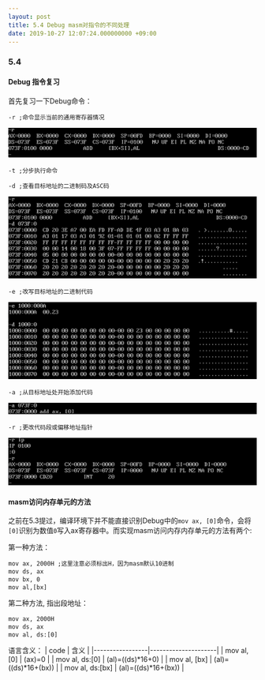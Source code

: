 ```yaml
---
layout: post
title: 5.4 Debug masm对指令的不同处理
date: 2019-10-27 12:07:24.000000000 +09:00
---
```

### 5.4

#### Debug 指令复习
首先复习一下Debug命令：

```
-r ;命令显示当前的通用寄存器情况
```
![figure1](/assets/201910/2019-10-27_12-08-53.png)

```
-t ;分步执行命令
```

```
-d ;查看目标地址的二进制码及ASC码
```
![figure2](/assets/201910/2019-10-27_12-15-22.png)

```
-e ;改写目标地址的二进制代码
```
![figure3](/assets/201910/2019-10-27_12-24-09.png)

```
-a ;从目标地址处开始添加代码
```
![figure4](/assets/201910/2019-10-27_12-26-50.png)

```
-r ;更改代码段或偏移地址指针
```
![figure5](/assets/201910/2019-10-27_12-28-49.png)

#### masm访问内存单元的方法

之前在5.3提过，编译环境下并不能直接识别Debug中的```mov ax, [0]```命令，会将```[0]```识别为数值```0```写入ax寄存器中。而实现masm访问内存内存单元的方法有两个:

第一种方法：

```
mov ax, 2000H ;这里注意必须标出H，因为masm默认10进制
mov ds, ax
mov bx, 0
mov al,[bx]
```

第二种方法, 指出段地址：

```
mov ax, 2000H
mov ds, ax
mov al, ds:[0]
```

语言含义：
| code            | 含义                |
|-----------------|---------------------|
| mov al, [0]     | (ax)=0              |
| mov al, ds:[0]  | (al)=((ds)*16+0)    |
| mov al, [bx]    | (al)=((ds)*16+(bx)) |
| mov al, ds:[bx] | (al)=((ds)*16+(bx)) |
